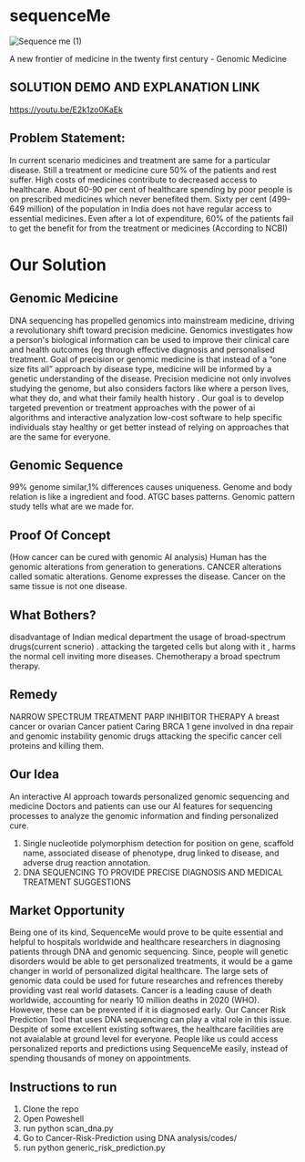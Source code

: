 # sequenceMe
![Sequence me (1)](https://user-images.githubusercontent.com/44580998/115131803-7eaf2980-a018-11eb-82e5-17c7e55e1716.png)

A new frontier of medicine in the twenty first century - Genomic Medicine



## SOLUTION DEMO AND EXPLANATION LINK
https://youtu.be/E2k1zo0KaEk

## Problem Statement:
In current scenario medicines and treatment are same for a particular disease.
Still a treatment or medicine cure 50% of the patients and rest suffer.
High costs of medicines contribute to decreased access to healthcare.
About 60-90 per cent of healthcare spending by poor people is on prescribed medicines which never benefited them.
Sixty per cent (499-649 million) of the population in India does not have regular access to essential medicines.
Even after a lot of expenditure, 60% of the patients fail to get the benefit for from the treatment or medicines (According to NCBI)

# Our Solution
## Genomic Medicine
DNA sequencing has propelled genomics into mainstream medicine, driving a revolutionary shift toward precision medicine.
Genomics investigates how a person's biological information can be used to improve their clinical care and health outcomes (eg through effective diagnosis and personalised treatment.
Goal of precision or genomic medicine is that instead of a “one size fits all” approach by disease type, medicine will be informed by a genetic understanding of the disease. 
Precision medicine not only involves studying the genome, but also considers factors like where a person lives, what they do, and what their family health history . 
Our goal is to develop targeted prevention or treatment approaches with the power of ai algorithms and interactive analyzation low-cost software to help specific individuals stay healthy or get better instead of relying on approaches that are the same for everyone.

## Genomic Sequence
99% genome similar,1% differences causes uniqueness.
Genome and body relation is like a ingredient and food.
ATGC bases patterns.
Genomic pattern study tells 
what are we made for.

## Proof Of Concept 
(How cancer can be cured with genomic AI analysis)
Human has the genomic alterations from generation to generations.
CANCER alterations called somatic alterations.
Genome expresses the disease.
Cancer on the same tissue is not one disease.

## What Bothers?
disadvantage of Indian medical department
the usage of broad-spectrum drugs(current scnerio) .
attacking the targeted cells but along with it , harms the normal cell 
inviting more diseases.
Chemotherapy a broad spectrum therapy.

## Remedy
NARROW SPECTRUM TREATMENT
PARP INHIBITOR THERAPY
A breast cancer or ovarian Cancer patient Caring  BRCA 1 gene  involved in dna repair and genomic instability
genomic drugs attacking the specific cancer cell proteins and killing them.

## Our Idea
An interactive AI approach towards personalized genomic sequencing and medicine
Doctors and patients can use our AI features for sequencing processes to analyze the genomic information and finding personalized cure. 
1. Single nucleotide polymorphism detection for position on gene, scaffold name, associated disease of phenotype, drug linked to disease, and adverse drug reaction annotation.
2. DNA SEQUENCING TO PROVIDE PRECISE DIAGNOSIS AND MEDICAL TREATMENT SUGGESTIONS

## Market Opportunity
Being one of its kind, SequenceMe would prove to be quite essential and helpful to hospitals worldwide and healthcare researchers in diagnosing patients through DNA and genomic sequencing.
Since, people will genetic disorders would be able to get personalized treatments, it would be a game changer in world of personalized digital healthcare.
The large sets of genomic data could be used for future researches and refrences thereby providing vast real world datasets.
Cancer is a leading cause of death worldwide, accounting for nearly 10 million deaths in 2020 (WHO). However, these can be prevented if it is diagnosed early. 
Our Cancer Risk Prediction Tool that uses DNA sequencing can play a vital role in this issue.
Despite of some excellent existing softwares, the healthcare facilities are not avaialable at ground level for everyone. 
People like us could access personalized reports and predictions using SequenceMe easily, instead of spending thousands of money on appointments.

## Instructions to run
1. Clone the repo
2. Open Poweshell
3. run python  scan_dna.py
4. Go to Cancer-Risk-Prediction using DNA analysis/codes/
5. run python generic_risk_prediction.py
